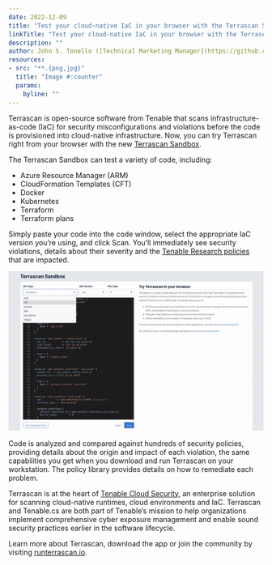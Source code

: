```yaml
---
date: 2022-12-09
title: "Test your cloud-native IaC in your browser with the Terrascan Sandbox"
linkTitle: "Test your cloud-native IaC in your browser with the Terrascan Sandbox"
description: ""
author: John S. Tonello ([Technical Marketing Manager](https://github.com/jtonello))
resources:
- src: "**.{png,jpg}"
  title: "Image #:counter"
  params:
    byline: ""
---
```



Terrascan is open-source software from Tenable that scans infrastructure-as-code (IaC) for security misconfigurations and violations before the code is provisioned into cloud-native infrastructure. Now, you can try Terrascan right from your browser with the new [Terrascan Sandbox](https://tenable.com/terrascan).

The Terrascan Sandbox can test a variety of code, including:
- Azure Resource Manager (ARM)
- CloudFormation Templates (CFT)
- Docker
- Kubernetes
- Terraform
- Terraform plans

Simply paste your code into the code window, select the appropriate IaC version you’re using, and click Scan. You’ll immediately see security violations, details about their severity and the [Tenable Research policies](https://tenable.com/policies) that are impacted.

![Try Terrascan](terrascan_sandbox.gif)

Code is analyzed and compared against hundreds of security policies, providing details about the origin and impact of each violation, the same capabilities you get when you download and run Terrascan on your workstation. The policy library provides details on how to remediate each problem.

Terrascan is at the heart of [Tenable Cloud Security](https://www.tenable.com/products/tenable-cs), an enterprise solution for scanning cloud-native runtimes, cloud environments and IaC. Terrascan and Tenable.cs are both part of Tenable’s mission to help organizations implement comprehensive cyber exposure management and enable sound security practices earlier in the software lifecycle.

Learn more about Terrascan, download the app or join the community by visiting [runterrascan.io](https://runterrascan.io).
